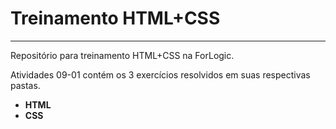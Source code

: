 ﻿# Treinamento HTML+CSS
-------------
Repositório para treinamento HTML+CSS na ForLogic.

Atividades 09-01 contém os 3 exercícios resolvidos em suas respectivas pastas.

- **HTML**
- **CSS**